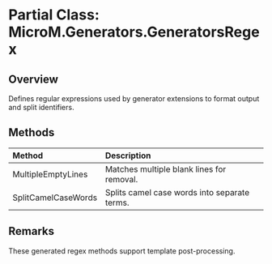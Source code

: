 # Partial Class: MicroM.Generators.GeneratorsRegex

## Overview
Defines regular expressions used by generator extensions to format output and split identifiers.

## Methods
| Method | Description |
|:--|:--|
| MultipleEmptyLines | Matches multiple blank lines for removal. |
| SplitCamelCaseWords | Splits camel case words into separate terms. |

## Remarks
These generated regex methods support template post-processing.
